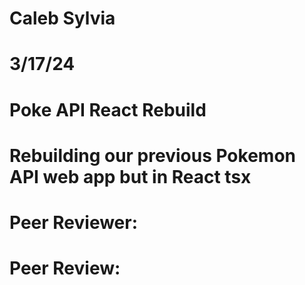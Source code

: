 # Caleb Sylvia
# 3/17/24
# Poke API React Rebuild
# Rebuilding our previous Pokemon API web app but in React tsx
# Peer Reviewer:
# Peer Review: